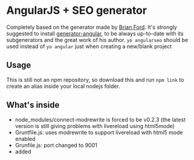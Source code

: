 # AngularJS + SEO generator 

Completely based on the generator made by [Brian Ford](https://github.com/btford).
It's strongly suggested to install [generator-angular](http://travis-ci.org/yeoman/generator-angular), to be always up-to-date with its subgenerators and the great work of his author.
`yo angularseo` should be used instead of `yo angular` just when creating a new/blank project

## Usage
This is still not an npm repository, so download this and run `npm link` to create an alias inside your local nodejs folder.

## What's inside
- node_modules/connect-modrewrite is forced to be v0.2.3 (the latest version is still giving problems with livereload using html5mode)
- Gruntfile.js: uses modrewrite to support livereload with html5 mode enabled
- Grunfile.js: port changed to 9001
- added <title> and metas description+keywords that are going to use the SEO service (still not implemented in the generator). Useful to generate SEO data for each page of the application.
- possibility to choose between Twitter Bootrstrap or Zurb Foundation when running the generator

## Generators
Use Brian Ford's generator to generate controllers, views, routes etc. So, after installing it, simply run for example `yo angular:controller ControllerName`.


## License

[BSD license](http://opensource.org/licenses/bsd-license.php)
